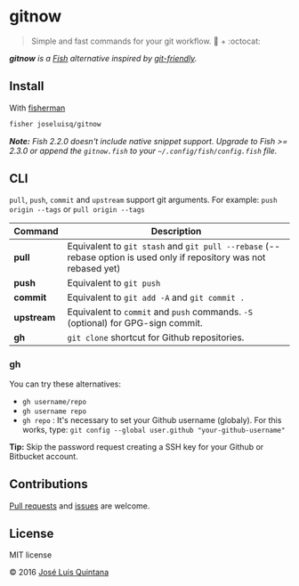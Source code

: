# gitnow
> Simple and fast commands for your git workflow. :tropical_fish: + :octocat:

_**gitnow** is a [Fish](https://fishshell.com/) alternative  inspired by [git-friendly](https://github.com/jamiew/git-friendly)._

## Install

With [fisherman](https://github.com/fisherman/fisherman)

```sh
fisher joseluisq/gitnow
```

*__Note:__ Fish 2.2.0 doesn't include native snippet support. Upgrade to Fish >= 2.3.0 or append the `gitnow.fish` to your `~/.config/fish/config.fish` file.*

## CLI

`pull`, `push`, `commit` and `upstream` support git arguments. For example: `push origin --tags` or `pull origin --tags`

Command | Description
--- | ---
**pull** | Equivalent to `git stash` and `git pull --rebase` (--rebase option is used only if repository was not rebased yet)
**push** | Equivalent to `git push`
**commit** | Equivalent to `git add -A` and `git commit .`
**upstream** | Equivalent to `commit` and `push` commands. `-S` (optional) for GPG-sign commit.
**gh** | `git clone` shortcut for Github repositories.

### **gh**
You can try these alternatives:

- `gh username/repo`
- `gh username repo`
- `gh repo` : It's necessary to set your Github username (globaly). For this works, type: `git config --global user.github "your-github-username"`

**Tip:** Skip the password request creating a SSH key for your Github or Bitbucket account.

## Contributions

[Pull requests](https://github.com/joseluisq/gitnow/pulls) and [issues](https://github.com/joseluisq/gitnow/issues) are welcome.

## License
MIT license

© 2016 [José Luis Quintana](http://git.io/joseluisq)
